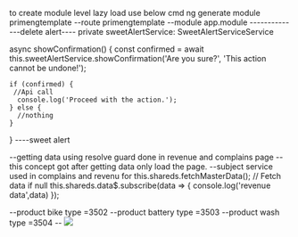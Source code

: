 to create module level lazy load use below cmd
ng generate module primengtemplate --route primengtemplate --module app.module
--------------delete alert----
private sweetAlertService: SweetAlertServiceService

async showConfirmation() {
    const confirmed = await this.sweetAlertService.showConfirmation('Are you sure?', 'This action cannot be undone!');
    
    if (confirmed) {
     //Api call
      console.log('Proceed with the action.');
    } else {
      //nothing
    }
  }
  ----sweet alert

  --getting data using resolve guard done in revenue and complains page
  --this concept got after getting data only load the page.
  --subject service used in complains and revenu for
  this.shareds.fetchMasterData(); // Fetch data if null
  this.shareds.data$.subscribe(data => {
    console.log('revenue data',data)
  });

  --product bike type =3502
  --product battery type =3503
  --product wash type =3504
  -- <img class="frame-2608343" src="../../../assets/img/download.jpg" />